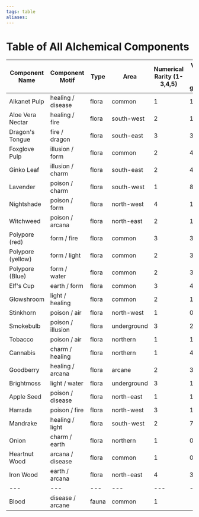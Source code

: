 ```yaml
---
tags: table
aliases:
---
```

# Table of All Alchemical Components

Component Name | Component Motif | Type | Area | Numerical Rarity (1-3,4,5) | Value (sp per gal/lb) | Notes
---|---|---|---|---|---|---
Alkanet Pulp | healing / disease | flora | common | 1 | 1.0
Aloe Vera Nectar | healing / fire | flora | south-west | 2 | 12.0
Dragon's Tongue | fire / dragon | flora | south-east | 3 | 36.0
Foxglove Pulp | illusion / form | flora | common | 2 | 4.5
Ginko Leaf | illusion / charm | flora | south-east | 2 | 4.0
Lavender | poison / charm | flora | south-west | 1 | 8.5
Nightshade | poison / form | flora | north-west | 4 | 120.0
Witchweed | poison / arcana | flora | north-east | 2 | 1.2
Polypore (red) | form / fire | flora | common | 3 | 3.6
Polypore (yellow) | form / light | flora | common | 2 | 3.2
Polypore (Blue) | form / water | flora | common | 2 | 3.3
Elf's Cup | earth / form | flora | common | 3 | 4.6
Glowshroom | light / healing | flora | common | 2 | 1.2
Stinkhorn | poison / air | flora | north-west | 1 | 0.4
Smokebulb | poison / illusion | flora | underground | 3 | 22.6
Tobacco | poison / air | flora | northern | 1 | 1.4 
Cannabis | charm / healing | flora | northern | 1 | 4.2 
Goodberry | healing / arcana | flora | arcane | 2 | 3.5
Brightmoss | light / water | flora | underground | 3 | 18.0
Apple Seed | poison / disease | flora | north-east | 1 | 1.4
Harrada | poison / fire | flora | north-west | 3 | 18.2
Mandrake | healing / light | flora | south-west | 2 | 7.6
Onion | charm / earth | flora | northern | 1 | 0.1
Heartnut Wood | arcana / disease | flora | common | 1 | 0.1
Iron Wood | earth / arcana | flora | north-east | 4 | 30.0
---|---|---|---|---|---|---
Blood | disease / arcane | fauna | common | 1 | 